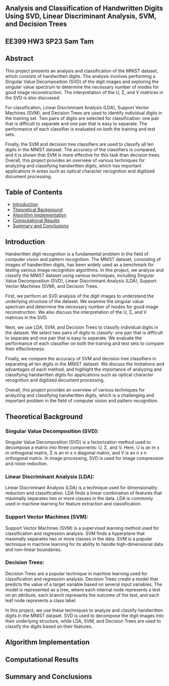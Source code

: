 ## Analysis and Classification of Handwritten Digits Using SVD, Linear Discriminant Analysis, SVM, and Decision Trees
## EE399 HW3 SP23 Sam Tam
## Abstract
This project presents an analysis and classification of the MNIST dataset, which consists of handwritten digits. The analysis involves performing a Singular Value Decomposition (SVD) of the digit images and exploring the singular value spectrum to determine the necessary number of modes for good image reconstruction. The interpretation of the U, Σ, and V matrices in the SVD is also discussed.

For classification, Linear Discriminant Analysis (LDA), Support Vector Machines (SVM), and Decision Trees are used to identify individual digits in the training set. Two pairs of digits are selected for classification: one pair that is difficult to separate and one pair that is easy to separate. The performance of each classifier is evaluated on both the training and test sets.

Finally, the SVM and decision tree classifiers are used to classify all ten digits in the MNIST dataset. The accuracy of the classifiers is compared, and it is shown that SVM is more effective for this task than decision trees. Overall, this project provides an overview of various techniques for analyzing and classifying handwritten digits, which has important applications in areas such as optical character recognition and digitized document processing.

## Table of Contents

- [Introduction](#introduction)
- [Theoretical Background](#theoretical-background)
- [Algorithm Implementation](#algorithm-implementation)
- [Computational Results](#computational-results)
- [Summary and Conclusions](#summary-and-conclusions)

## Introduction

Handwritten digit recognition is a fundamental problem in the field of computer vision and pattern recognition. The MNIST dataset, consisting of images of handwritten digits, has been widely used as a benchmark for testing various image recognition algorithms. In this project, we analyze and classify the MNIST dataset using various techniques, including Singular Value Decomposition (SVD), Linear Discriminant Analysis (LDA), Support Vector Machines (SVM), and Decision Trees.

First, we perform an SVD analysis of the digit images to understand the underlying structure of the dataset. We examine the singular value spectrum and determine the necessary number of modes for good image reconstruction. We also discuss the interpretation of the U, Σ, and V matrices in the SVD.

Next, we use LDA, SVM, and Decision Trees to classify individual digits in the dataset. We select two pairs of digits to classify: one pair that is difficult to separate and one pair that is easy to separate. We evaluate the performance of each classifier on both the training and test sets to compare their effectiveness.

Finally, we compare the accuracy of SVM and decision tree classifiers in separating all ten digits in the MNIST dataset. We discuss the limitations and advantages of each method, and highlight the importance of analyzing and classifying handwritten digits for applications such as optical character recognition and digitized document processing.

Overall, this project provides an overview of various techniques for analyzing and classifying handwritten digits, which is a challenging and important problem in the field of computer vision and pattern recognition.

## Theoretical Background

### Singular Value Decomposition (SVD):

Singular Value Decomposition (SVD) is a factorization method used to decompose a matrix into three components: U, Σ, and V. Here, U is an m x m orthogonal matrix, Σ is an m x n diagonal matrix, and V is an n x n orthogonal matrix. In image processing, SVD is used for image compression and noise reduction.

### Linear Discriminant Analysis (LDA):

Linear Discriminant Analysis (LDA) is a technique used for dimensionality reduction and classification. LDA finds a linear combination of features that maximally separates two or more classes in the data. LDA is commonly used in machine learning for feature extraction and classification.

### Support Vector Machines (SVM):

Support Vector Machines (SVM) is a supervised learning method used for classification and regression analysis. SVM finds a hyperplane that maximally separates two or more classes in the data. SVM is a popular technique in machine learning for its ability to handle high-dimensional data and non-linear boundaries.

### Decision Trees:

Decision Trees are a popular technique in machine learning used for classification and regression analysis. Decision Trees create a model that predicts the value of a target variable based on several input variables. The model is represented as a tree, where each internal node represents a test on an attribute, each branch represents the outcome of the test, and each leaf node represents a class label.

In this project, we use these techniques to analyze and classify handwritten digits in the MNIST dataset. SVD is used to decompose the digit images into their underlying structure, while LDA, SVM, and Decision Trees are used to classify the digits based on their features.

## Algorithm Implementation

## Computational Results

## Summary and Conclusions

